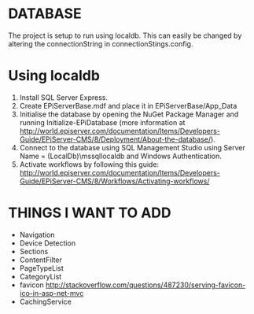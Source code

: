 # DATABASE
The project is setup to run using localdb. This can easily be changed by altering the connectionString in connectionStings.config.

# Using localdb
1. Install SQL Server Express.
2. Create EPiServerBase.mdf and place it in EPiServerBase/App_Data
3. Initialise the database by opening the NuGet Package Manager and running Initialize-EPiDatabase (more information at http://world.episerver.com/documentation/Items/Developers-Guide/EPiServer-CMS/8/Deployment/About-the-database/).
4. Connect to the database using SQL Management Studio using Server Name = (LocalDb)\mssqllocaldb and Windows Authentication.
5. Activate workflows by following this guide:
http://world.episerver.com/documentation/Items/Developers-Guide/EPiServer-CMS/8/Workflows/Activating-workflows/

# THINGS I WANT TO ADD
* Navigation
* Device Detection
* Sections
* ContentFilter
* PageTypeList
* CategoryList
* favicon http://stackoverflow.com/questions/487230/serving-favicon-ico-in-asp-net-mvc
* CachingService
